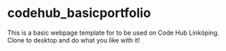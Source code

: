 # codehub_basicportfolio

This is a basic webpage template for to be used on Code Hub Linköping.</br>
Clone to desktop and do what you like with it!
